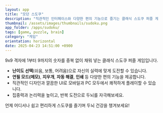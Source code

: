 ```yaml
---
layout: app
title: "모던 스도쿠"
description: "직관적인 인터페이스와 다양한 편의 기능으로 즐기는 클래식 스도쿠 퍼즐 게임"
thumbnail: /assets/images/thumbnails/sudoku.png
app_folder: /apps/sudoku/
tags: [game, puzzle, brain]
category: "게임"
orientation: horizontal
date: 2025-04-23 14:51:00 +0900
---
```


9x9 격자에 1부터 9까지의 숫자를 중복 없이 채워 넣는 클래식 스도쿠 퍼즐 게임입니다.

- **난이도 선택**(쉬움, 보통, 어려움)으로 자신의 실력에 맞게 도전할 수 있습니다.
- **연필 모드(메모)**, **지우개**, **자동 해결**, **인쇄** 등 다양한 편의 기능을 제공합니다.
- 직관적인 디자인과 깔끔한 UI로 모바일과 PC 모두에서 쾌적하게 플레이할 수 있습니다.
- 집중력과 논리력을 높이고, 반복 도전으로 두뇌를 자극해보세요.

언제 어디서나 쉽고 편리하게 스도쿠를 즐기며 두뇌 건강을 챙겨보세요!
